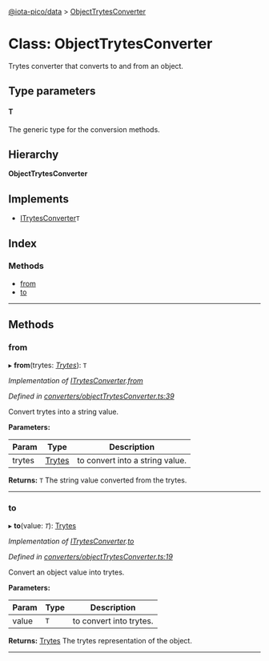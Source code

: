 [@iota-pico/data](../README.md) > [ObjectTrytesConverter](../classes/objecttrytesconverter.md)

# Class: ObjectTrytesConverter

Trytes converter that converts to and from an object.

## Type parameters
#### T 

The generic type for the conversion methods.

## Hierarchy

**ObjectTrytesConverter**

## Implements

* [ITrytesConverter](../interfaces/itrytesconverter.md)`T`

## Index

### Methods

* [from](objecttrytesconverter.md#from)
* [to](objecttrytesconverter.md#to)

---

## Methods

<a id="from"></a>

###  from

▸ **from**(trytes: *[Trytes](trytes.md)*): `T`

*Implementation of [ITrytesConverter](../interfaces/itrytesconverter.md).[from](../interfaces/itrytesconverter.md#from)*

*Defined in [converters/objectTrytesConverter.ts:39](https://github.com/iota-pico/data/blob/e43ea32/src/converters/objectTrytesConverter.ts#L39)*

Convert trytes into a string value.

**Parameters:**

| Param | Type | Description |
| ------ | ------ | ------ |
| trytes | [Trytes](trytes.md)   |  to convert into a string value. |

**Returns:** `T`
The string value converted from the trytes.

___

<a id="to"></a>

###  to

▸ **to**(value: *`T`*): [Trytes](trytes.md)

*Implementation of [ITrytesConverter](../interfaces/itrytesconverter.md).[to](../interfaces/itrytesconverter.md#to)*

*Defined in [converters/objectTrytesConverter.ts:19](https://github.com/iota-pico/data/blob/e43ea32/src/converters/objectTrytesConverter.ts#L19)*

Convert an object value into trytes.

**Parameters:**

| Param | Type | Description |
| ------ | ------ | ------ |
| value | `T`   |  to convert into trytes. |

**Returns:** [Trytes](trytes.md)
The trytes representation of the object.

___

